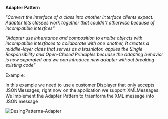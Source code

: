 **Adapter Pattern**

*"Convert the interface of a class into another interface clients expect. Adapter lets classes work together that couldn't otherwise because of incompatible interfces"*

*"Adapter use inheritance and composition to enalbe objects with incompatible interfaces to collaborate with one another, it creates a middlie-layer class that serves as a trasnlator. applies the Single Responsibility and Open-Closed Principles becuase the adapting behavior is now separated and we can introduce new adapter without breaking existing code"*

Example:

In this example we need to use a customer Displayer that only accepts JSONMessages, right now on the application we support XMLMessages. We Implement the Adapter Pattern to trasnform the XML message into JSON message

![DesingPatterns-Adapter](https://user-images.githubusercontent.com/11037848/148468158-600e8b02-e395-42d6-b506-1c294be49156.png)
